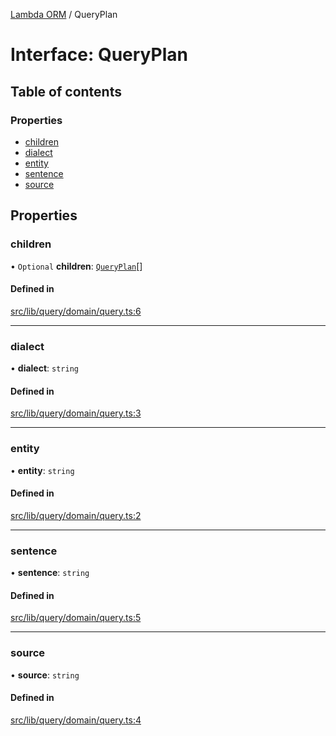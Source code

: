 [Lambda ORM](../README.md) / QueryPlan

# Interface: QueryPlan

## Table of contents

### Properties

- [children](QueryPlan.md#children)
- [dialect](QueryPlan.md#dialect)
- [entity](QueryPlan.md#entity)
- [sentence](QueryPlan.md#sentence)
- [source](QueryPlan.md#source)

## Properties

### children

• `Optional` **children**: [`QueryPlan`](QueryPlan.md)[]

#### Defined in

[src/lib/query/domain/query.ts:6](https://github.com/lambda-orm/lambdaorm-base/blob/4ecf84b/src/lib/query/domain/query.ts#L6)

___

### dialect

• **dialect**: `string`

#### Defined in

[src/lib/query/domain/query.ts:3](https://github.com/lambda-orm/lambdaorm-base/blob/4ecf84b/src/lib/query/domain/query.ts#L3)

___

### entity

• **entity**: `string`

#### Defined in

[src/lib/query/domain/query.ts:2](https://github.com/lambda-orm/lambdaorm-base/blob/4ecf84b/src/lib/query/domain/query.ts#L2)

___

### sentence

• **sentence**: `string`

#### Defined in

[src/lib/query/domain/query.ts:5](https://github.com/lambda-orm/lambdaorm-base/blob/4ecf84b/src/lib/query/domain/query.ts#L5)

___

### source

• **source**: `string`

#### Defined in

[src/lib/query/domain/query.ts:4](https://github.com/lambda-orm/lambdaorm-base/blob/4ecf84b/src/lib/query/domain/query.ts#L4)
